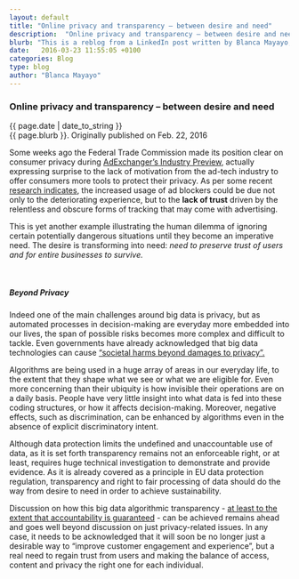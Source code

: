 ```yaml
---
layout: default
title: "Online privacy and transparency – between desire and need"
description:  "Online privacy and transparency – between desire and need"
blurb: "This is a reblog from a LinkedIn post written by Blanca Mayayo, DTL Program Manager and Policy Team member"
date:   2016-03-23 11:55:05 +0100
categories: Blog	
type: blog
author: "Blanca Mayayo"
---
```


<div class="post-container">
<h3> Online privacy and transparency – between desire and need</h3> 


<div class="post-date">
{{ page.date | date_to_string }}
</div>

<div class="blurb">
{{ page.blurb }}. Originally published on Feb. 22, 2016
</div>

<div class="post-body">
<p>
Some weeks ago the Federal Trade Commission made its position clear on consumer privacy during <a href="http://www.mediapost.com/publications/article/267211/ftc-to-ad-tech-industry-more-transparency-user-c.html">AdExchanger’s Industry Preview</a>, actually expressing surprise to the lack of motivation from the ad-tech industry to offer consumers more tools to protect their privacy. As per some recent <a href="https://digitalcontentnext.org/blog/press/digital-content-next-research-indicates-33-of-consumers-likely-to-try-ad-blocking-software-in-next-three-months/">research indicates</a>, the increased usage of ad blockers could be due not only to the deteriorating experience, but to the <b>lack of trust</b> driven by the relentless and obscure forms of tracking that may come with advertising.
  </p>

<p>
This is yet another example illustrating the human dilemma of ignoring certain potentially dangerous situations until they become an imperative need. The desire is transforming into need: <em>need to preserve trust of users and for entire businesses to survive.</em>
 </p>
<br>
<h5>Beyond Privacy</h5>
 <p>
 Indeed one of the main challenges around big data is privacy, but as automated processes in decision-making are everyday more embedded into our lives, the span of possible risks becomes more complex and difficult to tackle. Even governments have already acknowledged that big data technologies can cause <a href="http://www.whitehouse.gov/sites/default/files/docs/big_data_privacy_report_may_1_2014.pdf">“societal harms beyond damages to privacy”.</a>
</p>
<p>
	Algorithms are being used in a huge array of areas in our everyday life, to the extent that they shape what we see or what we are eligible for. Even more concerning than their ubiquity is how invisible their operations are on a daily basis. People have very little insight into what data is fed into these coding structures, or how it affects decision-making. Moreover, negative effects, such as discrimination, can be enhanced by algorithms even in the absence of explicit discriminatory intent.


</p>

<p>	Although data protection limits the undefined and unaccountable use of data, as it is set forth transparency remains not an enforceable right, or at least, requires huge technical investigation to demonstrate and provide evidence. As it is already covered as a principle in EU data protection regulation, transparency and right to fair processing of data should do the way from desire to need in order to achieve sustainability.</p>
<p>
	
Discussion on how this big data algorithmic transparency - <a href="http://blogs.lse.ac.uk/mediapolicyproject/2016/02/10/accountable-algorithms-a-provocation/">at least to the extent that accountability is guaranteed</a> - can be achieved remains ahead and goes well beyond discussion on just privacy-related issues. In any case, it needs to be acknowledged that it will soon be no longer just a desirable way to “improve customer engagement and experience”, but a real need to regain trust from users and making the balance of access, content and privacy the right one for each individual.

</p>


<!-- <div class="row">
	<div class="col-sm-12"> 
		<a href="http://www.dtlconferences.org/"><img class="img-responsive" title="" src="/images/2016-jumbologo.png"> </a>
	</div>
	</div> -->

 <p>
 
</p>
<!-- close post body -->
</div>
</div>
